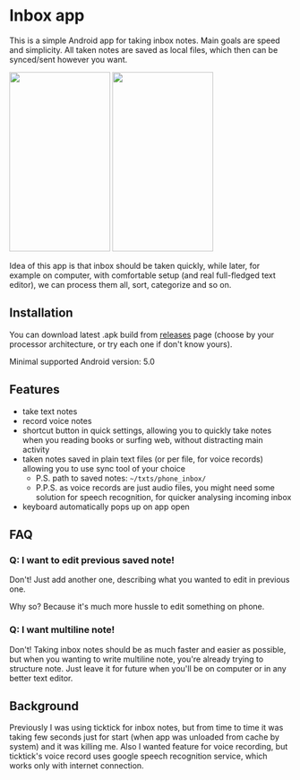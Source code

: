 # Inbox app

This is a simple Android app for taking inbox notes. Main goals are speed and
simplicity. All taken notes are saved as local files, which then can be
synced/sent however you want.

<img src="https://github.com/UnkwUsr/inbox-app/assets/49063932/19527869-022d-4b5b-b6b3-a075e3cfe0c7" width="180" height="320">
<img src="https://github.com/UnkwUsr/inbox-app/assets/49063932/8a54afd3-4610-4c66-bd19-9db5e11600ae" width="180" height="320">

Idea of this app is that inbox should be taken quickly, while later, for
example on computer, with comfortable setup (and real full-fledged text
editor), we can process them all, sort, categorize and so on.

## Installation

You can download latest .apk build from
[releases](https://github.com/UnkwUsr/inbox-app/releases) page (choose by your
processor architecture, or try each one if don't know yours).

Minimal supported Android version: 5.0

## Features

* take text notes
* record voice notes
* shortcut button in quick settings, allowing you to quickly take notes when
  you reading books or surfing web, without distracting main activity
* taken notes saved in plain text files (or per file, for voice records)
  allowing you to use sync tool of your choice
  * P.S. path to saved notes: `~/txts/phone_inbox/`
  * P.P.S. as voice records are just audio files, you might need some solution
    for speech recognition, for quicker analysing incoming inbox
* keyboard automatically pops up on app open

## FAQ

### Q: I want to edit previous saved note!

Don't! Just add another one, describing what you wanted to edit in previous
one.

Why so? Because it's much more hussle to edit something on phone.

### Q: I want multiline note!

Don't! Taking inbox notes should be as much faster and easier as possible, but
when you wanting to write multiline note, you're already trying to structure
note. Just leave it for future when you'll be on computer or in any better text
editor.

## Background

Previously I was using ticktick for inbox notes, but from time to time it was
taking few seconds just for start (when app was unloaded from cache by system)
and it was killing me. Also I wanted feature for voice recording, but
ticktick's voice record uses google speech recognition service, which works
only with internet connection.
